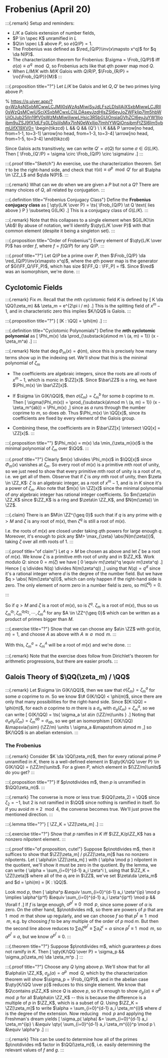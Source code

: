 # Frobenius (April 20)

:::{.remark}
Setup and reminders:

- $L/K$ a Galois extension of number fields,
- $P \in \spec K$ unramified in $L$
- $Q\in \spec L$ above $P$, so $e(Q/P) = 1$.
- The Frobenius was defined as $\red_{Q/P}\inv(x\mapsto x^q)$ for $q \da N(P)$.
- The characterization theorem for Frobenius: $\sigma = \Frob_{Q/P}$ iff $\sigma( \alpha) \equiv \alpha^q \mod Q$, so Frobenius acts like that $q$th power map mod $Q$.
- When $L/M/K$ with $M/K$ Galois with $Q/R/P$, $\Frob_{R/P} = \ro{\Frob_{Q/P}}{M}$
:::

:::{.proposition title="?"}
Let $L/K$ be Galois and let $Q,Q'$ be two primes lying above $P$:

% https://q.uiver.app/?q=WzAsNSxbMCwwLCJMIl0sWzAsMiwiSyJdLFszLDIsIlAiXSxbMiwwLCJRIl0sWzQsMCwiUSciXSxbMCwxLCIiLDAseyJzdHlsZSI6eyJoZWFkIjp7Im5hbWUiOiJub25lIn19fV0sWzMsMiwiIiwwLHsic3R5bGUiOnsiaGVhZCI6eyJuYW1lIjoibm9uZSJ9fX1dLFs0LDIsIiIsMix7InN0eWxlIjp7ImhlYWQiOnsibmFtZSI6Im5vbmUifX19XV0=
\begin{tikzcd}
	L && Q && {Q'} \\
	\\
	K &&& P
	\arrow[no head, from=1-1, to=3-1]
	\arrow[no head, from=1-3, to=3-4]
	\arrow[no head, from=1-5, to=3-4]
\end{tikzcd}

Since Galois acts transitively, we can write $Q' = \sigma(Q)$ for some $\sigma \in G(L/K)$.
Then
\[
\Frob_{Q'/P} = \sigma \circ \Frob_{Q/P} \circ \sigma\inv
.\]
:::

:::{.proof title="Sketch"}
An exercise, use the characterization theorem.
Set $\tau$ to be the right-hand side,  and check that $\tau(\alpha) \equiv \alpha^p \mod Q'$ for all $\alpha \in \ZZ_L$ and $q\da N(P)$.
:::

:::{.remark}
What can we do when we are given a $P$ but not a $Q$?
There are many choices of $Q$, all related by conjugation.
:::

:::{.definition title="Frobenius Conjugacy Class"}
Define the **Frobenius conjugacy class** as
\[
\qty{L/K \over P} = \ts{ \Frob_{Q/P} \st Q \text{ lies above } P } \subseteq G(L/K)
.\]
This is a conjugacy class of $G(L/K)$.
:::

:::{.remark}
Note that this collapses to a single element when $G(L/K)\in \Ab$!
By abuse of notation, we'll identify $\qty{L/K \over P}$ with that common element (despite it being a singleton set).
:::

:::{.proposition title="Order of Frobenius"}
Every element of $\qty{L/K \over P}$ has order $f$, where $f = f(Q/P)$ for any $Q/P$.
:::

:::{.proof title="?"}
Let $Q/P$ be a prime over $P$, then $\Frob_{Q/P} \da \red_{Q/P}\inv(x\mapsto x^q)$, where the $q$th power map is the generator of $G(\FF_Q/\FF_P)$, which has size $[\FF_Q : \FF_P] = f$.
Since $\red$ was an isomorphism, we're done.
:::

## Cyclotomic Fields

:::{.remark}
Fix $m$.
Recall that the $m$th cyclotomic field $K$ is defined by
\[
K \da \QQ(\zeta_m) && \zeta_m = e^{2\pi i / m}
.\]
This is the splitting field of $x^m-1$, and in characteristic zero this implies $K/\QQ$ is Galois.
:::

:::{.proposition title="?"}
\[
[K : \QQ] = \phi(m)
.\]
:::

:::{.definition title="Cyclotomic Polynomials"}
Define the **$m$th cyclotomic polynomial** as
\[
\Phi_m(x) \da \prod_{\substack{a\mod m \\ (a, m) = 1}} (x - \zeta_m^a)
.\]
:::

:::{.remark}
Note that $\deg \Phi_m(x) = \phi(m)$, since this is precisely how many terms show up in the indexing set.
We'll show that this is the minimal polynomial of $\zeta_m$

- The coefficients are algebraic integers, since the roots are all roots of $x^m-1$, which is monic in $\ZZ[x]$.
  Since $\bar\ZZ$ is a ring, we have $\Phi_m(x) \in \bar\ZZ[x]$.

- If $\sigma \in G(K/\QQ)$, then $\sigma(\zeta_m) = \zeta_m^b$ for some $b$ coprime to $m$.
  Then
  \[
\sigma(\Phi_m(x)) = \prod_{\substack{a\mod m \\ (a, m) = 1}} (x - \zeta_m^{ab}) = \Phi_m(x)
  ,\]
  since as $a$ runs through the number coprime to $m$, so does $ab$.
  Thus $\Phi_m(x) \in \QQ[x]$, since its coefficients are fixed by every element of the Galois group.

- Combining these, the coefficients are in $\bar\ZZ[x] \intersect \QQ[x] = \ZZ[x]$.
:::

:::{.proposition title=""}
$\Phi_m(x) = m(x) \da \min_{\zeta_m}(x)$ is the minimal polynomial of $\zeta_m$ over $\QQ$.
:::

:::{.proof title="?"}
Clearly $m(x) \divides \Phi_m(x)$ in $\QQ[x]$ since $\Phi_m(x)$ vanishes at $\zeta_m$.
So every root of $m(x)$ is a primitive $m$th root of unity, so we just need to show that every primitive $m$th root of unity is a root of $m$, i.e. we get all of them.
Observe that if $\zeta$ is *any* $m$th root of unity, then $\zeta \in \ZZ_K$: $\zeta$ is an algebraic integer, as a root of $x^m-1$, and is in $K$ since it's a power of $\zeta_m$.
Also note that $m(x) \in \ZZ[x]$ since the minimal polynomial of *any* algebraic integer has rational integer coefficients.
So $m(\zeta)\in \ZZ_K$ since $\ZZ_K$ is a ring and $\zeta\in \ZZ_K$, and $N(m(\zeta)) \in \ZZ$.


:::{.claim}
There is an $M\in \ZZ^{\geq 0}$ such that if $q$ is any prime with $q> M$ and $\zeta$ is any root of $m(x)$, then $\zeta^q$ is still a root of $m(x)$.

I.e. the roots of $m(x)$ are closed under taking $q$th powers for large enough $q$.
Moreover, it's enough to pick any $M> \max_{\zeta} \abs{N(m(\zeta))}$, taking $\zeta$ over all $m$th roots of 1.
:::

:::{.proof title="of claim"}
Let $q>M$ be chosen as above and let $\zeta$ be a root of $m(x)$.
We know $\zeta$ is a primitive $m$th root of unity and in $\ZZ_K$.
Work modulo $Q$: since $0 = m(\zeta)$ we have 
\[
0 
\equiv m(\zeta)^q \equiv m(\zeta^q)
.\]
Hence 
\[
q \divides N(q) \divides N(m(\zeta^q))
,\]
using that $N(q) = q^d$ since it's a rational integer where $d$ is the degree of the number field.
But we have $q > \abs{ N(m(\zeta^q))}$, which can only happen if the right-hand side is zero.
The only element of norm zero in a number field is zero, so $m(\zeta^q) = 0$.

:::

So if $q>M$ and $\zeta$ is a root of $m(x)$, so is $\zeta^q$.
$\zeta_m$ is a root of $m(x)$, thus so us $\zeta_m^{q_1}, \zeta_m^{q_1 q_2}, \cdots, \zeta_m^{A}$ for any $A \in \ZZ^{\geq 0}$ which can be written as a product of primes bigger than $M$.


:::{.exercise title="?"}
Show that we can choose any $a\in \ZZ$ with $\gcd(a, m) = 1$, and choose $A$ as above with $A \cong a \mod m$.
:::

With this, $\zeta_m^a = \zeta_m^A$ will be a root of $m(x)$ and we're done.
:::

:::{.remark}
Note that the exercise does follow from Dirichlet's theorem for arithmetic progressions, but there are easier proofs.
:::

## Galois Theory of $\QQ(\zeta_m) / \QQ$

:::{.remark}
Let $\sigma \in G(K/\QQ)$, then we saw that $\sigma(\zeta_m) = \zeta_m^a$ for some $a$ coprime to $m$.
So we know $\# G(K/\QQ) < \phi(m)$, since there are only that many possibilities for the right-hand side.
Since $[K:\QQ] = \phi(m)$, for each $a$ coprime to $m$ there is a $\sigma_a$ with $\sigma_a(\zeta_m) = \zeta_m^a$, so we can write
\[
G(K/\QQ) = \ts{ \sigma_a \st a\in (\ZZ/m)\units } 
.\]
Noting that $\sigma_a \sigma_b (\zeta_m) = \zeta_m^{ab} = \sigma_{ab}$, so we get an isomorphism
\[
G(K/\QQ) &\mapsvia{\sim} (\ZZ/m) \units \\
\sigma_a &\mapstofrom a\mod m
,\]
so $K/\QQ$ is an abelian extension.
:::

### The Frobenius

:::{.remark}
Consider $K \da \QQ(\zeta_m)$, then for every rational prime $P$ unramified in $K$, there is a well-defined element in $\qty{K/\QQ \over P} \in G(K/\QQ) = (\ZZ/m)\units$.
For a given $P$, which element in $(\ZZ/m)\units$ do you get?
:::

:::{.proposition title="?"}
If $p\notdivides m$, then $p$ is unramified in $\QQ(\zeta_m)$.
:::

:::{.remark}
The converse is more or less true: $\QQ(\zeta_2) = \QQ$ since $\zeta_2 = -1$, but 2 is not ramified in $\QQ$ since nothing is ramified in itself.
So if you avoid $m\equiv 2 \mod 4$, the converse becomes true.
We'll just prove the mentioned direction.
:::

:::{.lemma title="?"}
\[
\ZZ_K = \ZZ[\zeta_m]
.\]
:::

:::{.exercise title="?"}
Show that $p$ ramifies in $K$ iff $\ZZ_K/p\ZZ_K$ has a nonzero nilpotent element.
:::

:::{.proof title="of proposition, cute!"}
Suppose $p\notdivides m$, then it suffices to show that $\ZZ[\zeta_m] / p\ZZ[\zeta_m]$ has no nonzero nilpotents.
Let \( \alpha\in \ZZ[\zeta_m] \) with \( \alpha \mod p \) nilpotent in the quotient, we'll show it must be zero in the quotient.
By the lemma, we can write \( \alpha = \sum_{i=0}^{d-1} a_i \zeta^i \), using that $\ZZ_K = \ZZ[\zeta]$ where all of the $a_i$ are in $\ZZ$, we've set $\zeta\da \zeta_m$ and $d = \phi(m) = [K : \QQ]$.

Look mod $p$, then
\[
\alpha^p &\equiv \sum_{i=0}^{d-1} a_i \zeta^{ip} \mod p
\implies \alpha^{p^f} &\equiv \sum_{i=0}^{d-1} a_i \zeta^{ip^f} \mod p && \forall f
.\]
If $f$ is large enough, $\alpha^{p^f} \equiv 0 \mod p$, since some power of $\alpha$ is zero.
On the other hand, $p\notdivides m$, so there are powers of $p$ that are $1\mod m$ that show up regularly, and we can choose $f$ so that $p^f \cong 1 \mod m$, e.g. by choosing $f$ to be any multiple of the order of $p$ mod $m$.
But then the second line above reduces to $\sum a_i\zeta^{ip^f} \equiv \sum a_i \zeta^{i} = \alpha$ since $p^f \equiv 1 \mod m$, so $\alpha^{p^f} \equiv \alpha$, but we know $\alpha^{p^f} \equiv 0$.
:::

:::{.theorem title="?"}
Suppose $p\notdivides m$, which guarantees $p$ does not ramify in $K$.
Then
\[
\qty{K/\QQ \over P} = \sigma_p && \sigma_p(\zeta_m) \da \zeta_m^p
.\]
:::

:::{.proof title="?"}
Choose any $Q$ lying above $p$.
We'll show that for all $\alpha\in \ZZ_K$, $\sigma_p( \alpha) = \alpha^p \mod Q$, which by the characterization theorem will show $\sigma_p = \Frob_{Q/P}$, and in the abelian case $\qty{K/\QQ \over p}$ reduces to this single element.
We know that $Q\contains p\ZZ_K$ since $Q$ is above $p$, so it's enough to show $\sigma_p( \alpha) \equiv \alpha^p \mod p$ for all $\alpha\in \ZZ_K$ -- this is because the difference is a multiple of $p$ in $\ZZ_K$, which is a subset of $Q$.
Using $\ZZ_K = \ZZ[\zeta_m]$ to write $\alpha = \sum_{i=0}^{d-1} a_i \zeta_m^{i}$ where $d$ is the degree of the extension. 
Now reducing $\mod p$ and applying the Freshman's dream yields
\[
\sigma_p( \alpha) 
&= \sum_{i=0}^{d-1} a_i \zeta_m^{ip} \\
&\equiv \qty{ \sum_{i=0}^{d-1} a_i \zeta_m^{i}}^p \mod p \\
&\equiv \alpha^p
.\]
:::

:::{.remark}
This can be used to determine how all of the primes $p\notdivides m$ factor in $\QQ(\zeta_m)$, i.e. easily determining the relevant values of $f$ and $g$.
:::















